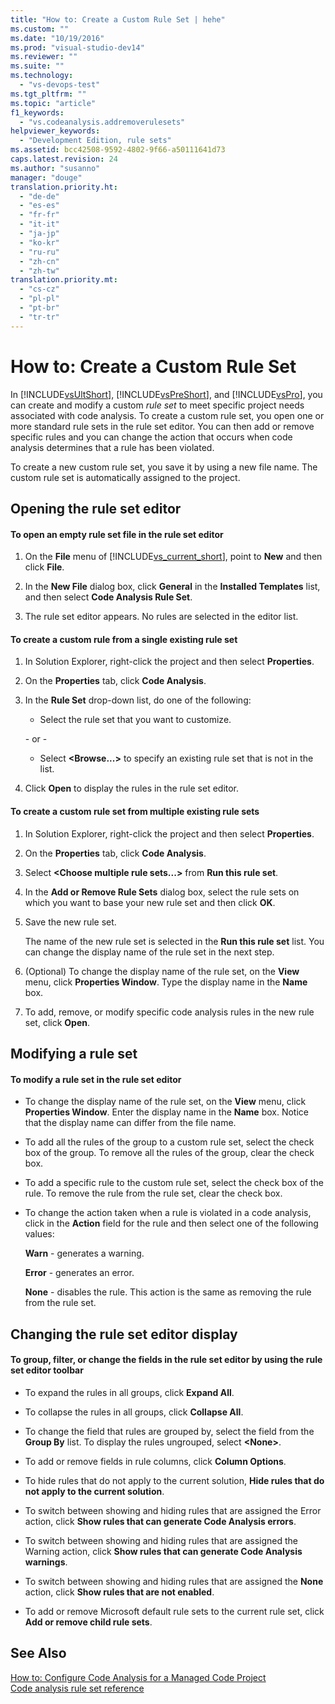 ```yaml
---
title: "How to: Create a Custom Rule Set | hehe"
ms.custom: ""
ms.date: "10/19/2016"
ms.prod: "visual-studio-dev14"
ms.reviewer: ""
ms.suite: ""
ms.technology: 
  - "vs-devops-test"
ms.tgt_pltfrm: ""
ms.topic: "article"
f1_keywords: 
  - "vs.codeanalysis.addremoverulesets"
helpviewer_keywords: 
  - "Development Edition, rule sets"
ms.assetid: bcc42508-9592-4802-9f66-a50111641d73
caps.latest.revision: 24
ms.author: "susanno"
manager: "douge"
translation.priority.ht: 
  - "de-de"
  - "es-es"
  - "fr-fr"
  - "it-it"
  - "ja-jp"
  - "ko-kr"
  - "ru-ru"
  - "zh-cn"
  - "zh-tw"
translation.priority.mt: 
  - "cs-cz"
  - "pl-pl"
  - "pt-br"
  - "tr-tr"
---
```

# How to: Create a Custom Rule Set
In [!INCLUDE[vsUltShort](../code-quality/includes/vsultshort_md.md)], [!INCLUDE[vsPreShort](../code-quality/includes/vspreshort_md.md)], and [!INCLUDE[vsPro](../code-quality/includes/vspro_md.md)], you can create and modify a custom *rule set* to meet specific project needs associated with code analysis. To create a custom rule set, you open one or more standard rule sets in the rule set editor. You can then add or remove specific rules and you can change the action that occurs when code analysis determines that a rule has been violated.  
  
 To create a new custom rule set, you save it by using a new file name. The custom rule set is automatically assigned to the project.  
  
## Opening the rule set editor  
  
#### To open an empty rule set file in the rule set editor  
  
1.  On the **File** menu of [!INCLUDE[vs_current_short](../code-quality/includes/vs_current_short_md.md)], point to **New** and then click **File**.  
  
2.  In the **New File** dialog box, click **General** in the **Installed Templates** list, and then select **Code Analysis Rule Set**.  
  
3.  The rule set editor appears. No rules are selected in the editor list.  
  
#### To create a custom rule from a single existing rule set  
  
1.  In Solution Explorer, right-click the project and then select **Properties**.  
  
2.  On the **Properties** tab, click **Code Analysis**.  
  
3.  In the **Rule Set** drop-down list, do one of the following:  
  
    -   Select the rule set that you want to customize.  
  
     \- or -  
  
    -   Select **\<Browse...>** to specify an existing rule set that is not in the list.  
  
4.  Click **Open** to display the rules in the rule set editor.  
  
#### To create a custom rule set from multiple existing rule sets  
  
1.  In Solution Explorer, right-click the project and then select **Properties**.  
  
2.  On the **Properties** tab, click **Code Analysis**.  
  
3.  Select **\<Choose multiple rule sets...>** from **Run this rule set**.  
  
4.  In the **Add or Remove Rule Sets** dialog box, select the rule sets on which you want to base your new rule set and then click **OK**.  
  
5.  Save the new rule set.  
  
     The name of the new rule set is selected in the **Run this rule set** list. You can change the display name of the rule set in the next step.  
  
6.  (Optional) To change the display name of the rule set, on the **View** menu, click **Properties Window**. Type the display name in the **Name** box.  
  
7.  To add, remove, or modify specific code analysis rules in the new rule set, click **Open**.  
  
## Modifying a rule set  
  
#### To modify a rule set in the rule set editor  
  
-   To change the display name of the rule set, on the **View** menu, click **Properties Window**. Enter the display name in the **Name** box. Notice that the display name can differ from the file name.  
  
-   To add all the rules of the group to a custom rule set, select the check box of the group. To remove all the rules of the group, clear the check box.  
  
-   To add a specific rule to the custom rule set, select the check box of the rule. To remove the rule from the rule set, clear the check box.  
  
-   To change the action taken when a rule is violated in a code analysis, click in the **Action** field for the rule and then select one of the following values:  
  
     **Warn** - generates a warning.  
  
     **Error** - generates an error.  
  
     **None** - disables the rule. This action is the same as removing the rule from the rule set.  
  
## Changing the rule set editor display  
  
#### To group, filter, or change the fields in the rule set editor by using the rule set editor toolbar  
  
-   To expand the rules in all groups, click **Expand All**.  
  
-   To collapse the rules in all groups, click **Collapse All**.  
  
-   To change the field that rules are grouped by, select the field from the **Group By** list. To display the rules ungrouped, select **\<None>**.  
  
-   To add or remove fields in rule columns, click **Column Options**.  
  
-   To hide rules that do not apply to the current solution, **Hide rules that do not apply to the current solution**.  
  
-   To switch between showing and hiding rules that are assigned the Error action, click **Show rules that can generate Code Analysis errors**.  
  
-   To switch between showing and hiding rules that are assigned the Warning action, click **Show rules that can generate Code Analysis warnings**.  
  
-   To switch between showing and hiding rules that are assigned the **None** action, click **Show rules that are not enabled**.  
  
-   To add or remove Microsoft default rule sets to the current rule set, click **Add or remove child rule sets**.  
  
## See Also  
 [How to: Configure Code Analysis for a Managed Code Project](../code-quality/how-to--configure-code-analysis-for-a-managed-code-project.md)   
 [Code analysis rule set reference](../code-quality/code-analysis-rule-set-reference.md)